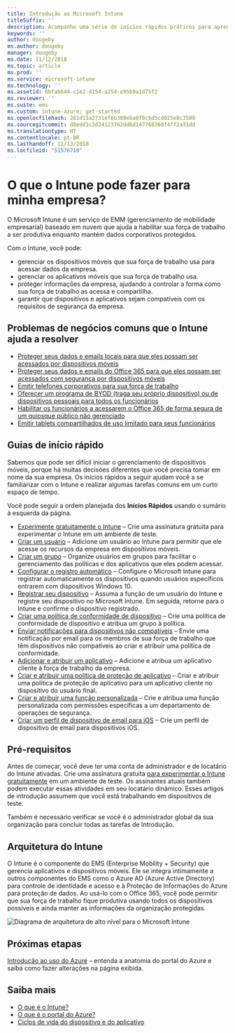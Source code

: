 ```yaml
---
title: Introdução ao Microsoft Intune
titleSuffix: ''
description: Acompanhe uma série de inícios rápidos práticos para aprender mais sobre o Intune.
keywords: ''
author: dougeby
ms.author: dougeby
manager: dougeby
ms.date: 11/12/2018
ms.topic: article
ms.prod: ''
ms.service: microsoft-intune
ms.technology: ''
ms.assetid: 6bfab644-c1e2-4154-a254-e95b9a1d75f2
ms.reviewer: ''
ms.suite: ems
ms.custom: intune-azure; get-started
ms.openlocfilehash: 261d15a2731ef6b388eba0f0c6d5cd025e8c3509
ms.sourcegitcommit: d8edd1c3d24123762dd6d14776836df4ff2a31dd
ms.translationtype: HT
ms.contentlocale: pt-BR
ms.lasthandoff: 11/13/2018
ms.locfileid: "51576710"
---
```

# <a name="what-can-intune-do-for-my-company"></a>O que o Intune pode fazer para minha empresa?
O Microsoft Intune é um serviço de EMM (gerenciamento de mobilidade empresarial) baseado em nuvem que ajuda a habilitar sua força de trabalho a ser produtiva enquanto mantém dados corporativos protegidos.

Com o Intune, você pode:

- gerenciar os dispositivos móveis que sua força de trabalho usa para acessar dados da empresa.
- gerenciar os aplicativos móveis que sua força de trabalho usa.
- proteger informações da empresa, ajudando a controlar a forma como sua força de trabalho as acessa e compartilha.
- garantir que dispositivos e aplicativos sejam compatíveis com os requisitos de segurança da empresa.

## <a name="common-business-problems-that-intune-helps-solve"></a>Problemas de negócios comuns que o Intune ajuda a resolver

* [Proteger seus dados e emails locais para que eles possam ser acessados por dispositivos móveis](common-scenarios.md#protecting-your-on-premises-email-and-data-so-it-can-be-safely-accessed-by-mobile-devices)
* [Proteger seus dados e emails do Office 365 para que eles possam ser acessados com segurança por dispositivos móveis](common-scenarios.md#protecting-your-office-365-email-and-data-so-it-can-be-safely-accessed-by-mobile-devices)
* [Emitir telefones corporativos para sua força de trabalho](common-scenarios.md#issue-corporate-owned-phones-to-your-employees)
* [Oferecer um programa de BYOD (traga seu próprio dispositivo) ou de dispositivos pessoais para todos os funcionários](common-scenarios.md#offer-a-bring-your-own-device-program-to-all-employees)
* [Habilitar os funcionários a acessarem o Office 365 de forma segura de um quiosque público não gerenciado](common-scenarios.md#enable-your-employees-to-securely-access-office-365-from-an-unmanaged-public-kiosk)
* [Emitir tablets compartilhados de uso limitado para seus funcionários](common-scenarios.md#issue-limited-use-shared-tablets-to-your-employees)

## <a name="quickstarts"></a>Guias de início rápido

Sabemos que pode ser difícil iniciar o gerenciamento de dispositivos móveis, porque há muitas decisões diferentes que você precisa tomar em nome da sua empresa. Os inícios rápidos a seguir ajudam você a se familiarizar com o Intune e realizar algumas tarefas comuns em um curto espaço de tempo.

Você pode seguir a ordem planejada dos **Inícios Rápidos** usando o sumário à esquerda da página.

- [Experimente gratuitamente o Intune](free-trial-sign-up.md) – Crie uma assinatura gratuita para experimentar o Intune em um ambiente de teste.    
- [Criar um usuário](quickstart-create-user.md) – Adicione um usuário ao Intune para permitir que ele acesse os recursos da empresa em dispositivos móveis.
- [Criar um grupo](quickstart-create-group.md) – Organize usuários em grupos para facilitar o gerenciamento das políticas e dos aplicativos que eles podem acessar.
- [Configurar o registro automático](quickstart-setup-auto-enrollment.md) – Configure o Microsoft Intune para registrar automaticamente os dispositivos quando usuários específicos entrarem com dispositivos Windows 10.
- [Registrar seu dispositivo](quickstart-enroll-windows-device.md) – Assuma a função de um usuário do Intune e registre seu dispositivo no Microsoft Intune. Em seguida, retorne para o Intune e confirme o dispositivo registrado.
- [Criar uma política de conformidade de dispositivo](quickstart-set-password-length-android.md) – Crie uma política de conformidade de dispositivo e atribua um grupo à política.
- [Enviar notificações para dispositivos não compatíveis](quickstart-send-notification.md) – Envie uma notificação por email para os membros de sua força de trabalho que têm dispositivos não compatíveis ao criar e atribuir uma política de conformidade.
- [Adicionar e atribuir um aplicativo](quickstart-add-assign-app.md) – Adicione e atribua um aplicativo cliente à força de trabalho da empresa.
- [Criar e atribuir uma política de proteção de aplicativo](quickstart-create-assign-app-policy.md) – Criar e atribuir uma política de proteção de aplicativo para um aplicativo cliente no dispositivo do usuário final.
- [Criar e atribuir uma função personalizada](quickstart-create-custom-role.md) – Crie e atribua uma função personalizada com permissões específicas a um departamento de operações de segurança. 
- [Criar um perfil de dispositivo de email para iOS](quickstart-email-profile.md) – Crie um perfil de dispositivo de email para dispositivos iOS.

## <a name="prerequisites"></a>Pré-requisitos

Antes de começar, você deve ter uma conta de administrador e de locatário do Intune ativadas. Crie uma assinatura gratuita [para experimentar o Intune gratuitamente](free-trial-sign-up.md) em um ambiente de teste. Os assinantes atuais também podem executar essas atividades em seu locatário dinâmico. Esses artigos de introdução assumem que você está trabalhando em dispositivos de teste.

Também é necessário verificar se você é o administrador global da sua organização para concluir todas as tarefas de Introdução.

## <a name="intune-architecture"></a>Arquitetura do Intune

O Intune é o componente do EMS (Enterprise Mobility + Security) que gerencia aplicativos e dispositivos móveis. Ele se integra intimamente a outros componentes do EMS como o Azure AD (Azure Active Directory) para controle de identidade e acesso e à Proteção de Informações do Azure para proteção de dados. Ao usá-lo com o Office 365, você pode permitir que sua força de trabalho fique produtiva usando todos os dispositivos possíveis e ainda manter as informações da organização protegidas.

![Diagrama de arquitetura de alto nível para o Microsoft Intune](/intune/media/intunearchitecture.svg)

## <a name="next-steps"></a>Próximas etapas

[Introdução ao uso do Azure](get-started-azure.md) – entenda a anatomia do portal do Azure e saiba como fazer alterações na página exibida.

## <a name="learn-more"></a>Saiba mais

* [O que é o Intune?](introduction-intune.md)
* [O que é o portal do Azure?](what-is-intune.md)
* [Ciclos de vida do dispositivo e do aplicativo](introduction-device-app-lifecycles.md)
